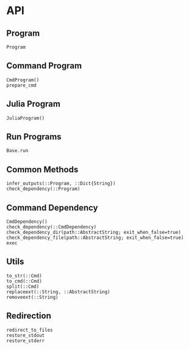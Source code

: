 # API

## Program
```@docs
Program
```

## Command Program
```@docs
CmdProgram()
prepare_cmd
```

## Julia Program
```@docs
JuliaProgram()
```

## Run Programs
```@docs
Base.run
```

## Common Methods
```@docs
infer_outputs(::Program, ::Dict{String})
check_dependency(::Program)
```

## Command Dependency
```@docs
CmdDependency()
check_dependency(::CmdDependency)
check_dependency_dir(path::AbstractString; exit_when_false=true)
check_dependency_file(path::AbstractString; exit_when_false=true)
exec
```

## Utils
```@docs
to_str(::Cmd)
to_cmd(::Cmd)
split(::Cmd)
replaceext(::String, ::AbstractString)
removeext(::String)
```

## Redirection
```@docs
redirect_to_files
restore_stdout
restore_stderr
```
